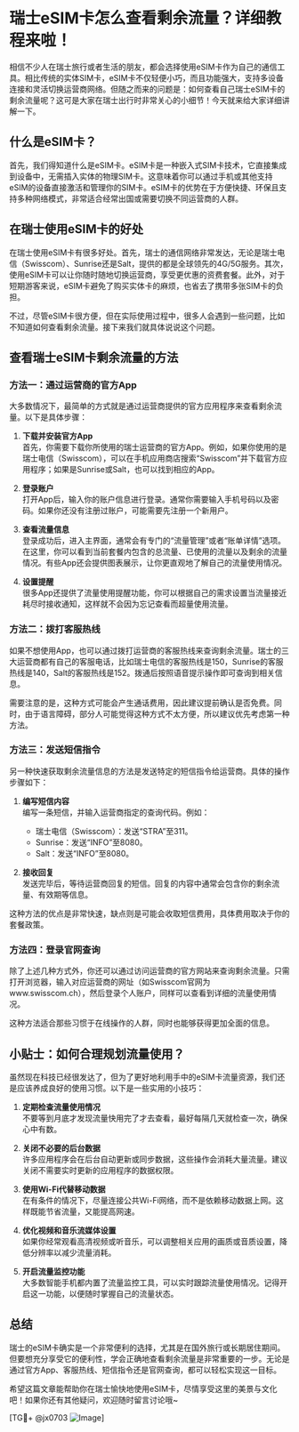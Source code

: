 # 瑞士eSIM卡怎么查看剩余流量？详细教程来啦！

相信不少人在瑞士旅行或者生活的朋友，都会选择使用eSIM卡作为自己的通信工具。相比传统的实体SIM卡，eSIM卡不仅轻便小巧，而且功能强大，支持多设备连接和灵活切换运营商网络。但随之而来的问题是：如何查看自己瑞士eSIM卡的剩余流量呢？这可是大家在瑞士出行时非常关心的小细节！今天就来给大家详细讲解一下。

## 什么是eSIM卡？

首先，我们得知道什么是eSIM卡。eSIM卡是一种嵌入式SIM卡技术，它直接集成到设备中，无需插入实体的物理SIM卡。这意味着你可以通过手机或其他支持eSIM的设备直接激活和管理你的SIM卡。eSIM卡的优势在于方便快捷、环保且支持多种网络模式，非常适合经常出国或需要切换不同运营商的人群。

## 在瑞士使用eSIM卡的好处

在瑞士使用eSIM卡有很多好处。首先，瑞士的通信网络非常发达，无论是瑞士电信（Swisscom）、Sunrise还是Salt，提供的都是全球领先的4G/5G服务。其次，使用eSIM卡可以让你随时随地切换运营商，享受更优惠的资费套餐。此外，对于短期游客来说，eSIM卡避免了购买实体卡的麻烦，也省去了携带多张SIM卡的负担。

不过，尽管eSIM卡很方便，但在实际使用过程中，很多人会遇到一些问题，比如不知道如何查看剩余流量。接下来我们就具体说说这个问题。

## 查看瑞士eSIM卡剩余流量的方法

### 方法一：通过运营商的官方App

大多数情况下，最简单的方式就是通过运营商提供的官方应用程序来查看剩余流量。以下是具体步骤：

1. **下载并安装官方App**  
   首先，你需要下载你所使用的瑞士运营商的官方App。例如，如果你使用的是瑞士电信（Swisscom），可以在手机应用商店搜索“Swisscom”并下载官方应用程序；如果是Sunrise或Salt，也可以找到相应的App。

2. **登录账户**  
   打开App后，输入你的账户信息进行登录。通常你需要输入手机号码以及密码。如果你还没有注册过账户，可能需要先注册一个新用户。

3. **查看流量信息**  
   登录成功后，进入主界面，通常会有专门的“流量管理”或者“账单详情”选项。在这里，你可以看到当前套餐内包含的总流量、已使用的流量以及剩余的流量情况。有些App还会提供图表展示，让你更直观地了解自己的流量使用情况。

4. **设置提醒**  
   很多App还提供了流量使用提醒功能，你可以根据自己的需求设置当流量接近耗尽时接收通知，这样就不会因为忘记查看而超量使用流量。

### 方法二：拨打客服热线

如果不想使用App，也可以通过拨打运营商的客服热线来查询剩余流量。瑞士的三大运营商都有自己的客服电话，比如瑞士电信的客服热线是150，Sunrise的客服热线是140，Salt的客服热线是152。拨通后按照语音提示操作即可查询到相关信息。

需要注意的是，这种方式可能会产生通话费用，因此建议提前确认是否免费。同时，由于语言障碍，部分人可能觉得这种方式不太方便，所以建议优先考虑第一种方法。

### 方法三：发送短信指令

另一种快速获取剩余流量信息的方法是发送特定的短信指令给运营商。具体的操作步骤如下：

1. **编写短信内容**  
   编写一条短信，并输入运营商指定的查询代码。例如：
   - 瑞士电信（Swisscom）：发送“STRA”至311。
   - Sunrise：发送“INFO”至8080。
   - Salt：发送“INFO”至8080。

2. **接收回复**  
   发送完毕后，等待运营商回复的短信。回复的内容中通常会包含你的剩余流量、有效期等信息。

这种方法的优点是非常快速，缺点则是可能会收取短信费用，具体费用取决于你的套餐政策。

### 方法四：登录官网查询

除了上述几种方式外，你还可以通过访问运营商的官方网站来查询剩余流量。只需打开浏览器，输入对应运营商的网址（如Swisscom官网为www.swisscom.ch），然后登录个人账户，同样可以查看到详细的流量使用情况。

这种方法适合那些习惯于在线操作的人群，同时也能够获得更加全面的信息。

## 小贴士：如何合理规划流量使用？

虽然现在科技已经很发达了，但为了更好地利用手中的eSIM卡流量资源，我们还是应该养成良好的使用习惯。以下是一些实用的小技巧：

1. **定期检查流量使用情况**  
   不要等到月底才发现流量快用完了才去查看，最好每隔几天就检查一次，确保心中有数。

2. **关闭不必要的后台数据**  
   许多应用程序会在后台自动更新或同步数据，这些操作会消耗大量流量。建议关闭不需要实时更新的应用程序的数据权限。

3. **使用Wi-Fi代替移动数据**  
   在有条件的情况下，尽量连接公共Wi-Fi网络，而不是依赖移动数据上网。这样既能节省流量，又能提高网速。

4. **优化视频和音乐流媒体设置**  
   如果你经常观看高清视频或听音乐，可以调整相关应用的画质或音质设置，降低分辨率以减少流量消耗。

5. **开启流量监控功能**  
   大多数智能手机都内置了流量监控工具，可以实时跟踪流量使用情况。记得开启这一功能，以便随时掌握自己的流量状态。

## 总结

瑞士的eSIM卡确实是一个非常便利的选择，尤其是在国外旅行或长期居住期间。但要想充分享受它的便利性，学会正确地查看剩余流量是非常重要的一步。无论是通过官方App、客服热线、短信指令还是官网查询，都可以轻松实现这一目标。

希望这篇文章能帮助你在瑞士愉快地使用eSIM卡，尽情享受这里的美景与文化吧！如果你还有其他疑问，欢迎随时留言讨论哦~

[TG💪+ @jx0703 ![Image](https://github.com/user-attachments/assets/dbca1d08-cadb-493c-b0ec-ad6f7a83f270)]